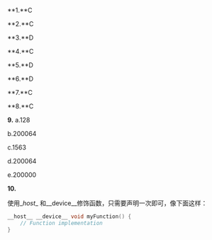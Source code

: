 **1.**C

**2.**C

**3.**D

**4.**C

**5.**D

**6.**D

**7.**C

**8.**C

**9.** a.128

b.200064

c.1563

d.200064

e.200000

**10.**

使用\__host__ 和\_\_device__修饰函数，只需要声明一次即可，像下面这样：

```c++
__host__ __device__ void myFunction() {
    // Function implementation
}
```



